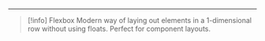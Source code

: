 ***
>[!info] Flexbox
>Modern way of laying out elements in a 1-dimensional row without using floats.
>Perfect for component layouts.